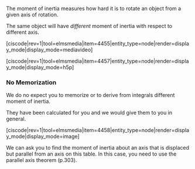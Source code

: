 The moment of inertia measures how hard it is to rotate an object from a given axis of rotation. 

The same object will have _different_ moment of inertia with respect to different axis. 

[ciscode|rev=1|tool=elmsmedia|item=4455|entity_type=node|render=display_mode|display_mode=mediavideo]

[ciscode|rev=1|tool=elmsmedia|item=4457|entity_type=node|render=display_mode|display_mode=h5p]

### No Memorization

We do no expect you to memorize or to derive from integrals different moment of inertia. 

They have been calculated for you and we would give them to you in general. 

[ciscode|rev=1|tool=elmsmedia|item=4458|entity_type=node|render=display_mode|display_mode=image]


<lrndesign-sidenote label="Instructor Note" icon="bookmark" bg-color="#c2e5f2">
 We can ask you to find the moment of inertia about an axis that is displaced but parallel from an axis on this table. In this case, you need to use the parallel axis theorem (p.303). 
</lrndesign-sidenote>
